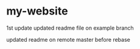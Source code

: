 # my-website
1st update
updated readme file on example branch

updated readme on remote master before rebase
